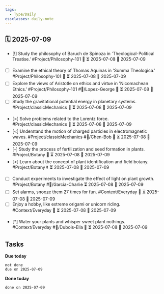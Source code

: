 ```yaml
---
tags:
  - Type/Daily
cssclasses: daily-note
---
```


## 🗓️ 2025-07-09

- [!] Study the philosophy of Baruch de Spinoza in 'Theological-Political Treatise.' #Project/Philosophy-101 🔼 ⏳ 2025-07-08 📅 2025-07-09
- [ ] Examine the ethical theory of Thomas Aquinas in 'Summa Theologica.' #Project/Philosophy-101 🔼 ⏳ 2025-07-08 📅 2025-07-09
- [ ] Explore the views of Aristotle on ethics and virtue in 'Nicomachean Ethics.' #Project/Philosophy-101 #👤/Lopez-George 🔽 ⏳ 2025-07-08 📅 2025-07-09
- [ ] Study the gravitational potential energy in planetary systems. #Project/classicMechanics 🔺 ⏳ 2025-07-08 📅 2025-07-09
- [>] Solve problems related to the Lorentz force. #Project/classicMechanics 🔼 ⏳ 2025-07-08 📅 2025-07-09
- [<] Understand the motion of charged particles in electromagnetic waves. #Project/classicMechanics #👤/Chen-Bob 🔼 ⏳ 2025-07-08 📅 2025-07-09
- [-] Study the process of fertilization and seed formation in plants. #Project/Botany 🔽 ⏳ 2025-07-08 📅 2025-07-09
- [<] Learn about the concept of plant identification and field botany. #Project/Botany ⏬ ⏳ 2025-07-08 📅 2025-07-09
- [ ] Conduct experiments to investigate the effect of light on plant growth. #Project/Botany #👤/Garcia-Charlie ⏳ 2025-07-08 📅 2025-07-09
- [ ] Set alarms, snooze them 27 times for fun. #Context/Everyday 🔽 ⏳ 2025-07-08 📅 2025-07-09
- [ ] Enjoy a hobby, like extreme origami or unicorn riding. #Context/Everyday 🔺 ⏳ 2025-07-08 📅 2025-07-09
- [*] Water your plants and whisper sweet plant nothings. #Context/Everyday #👤/Dubois-Ella 🔼 ⏳ 2025-07-08 📅 2025-07-09

## Tasks

**Due today**

```tasks
not done
due on 2025-07-09
```

**Done today**

```tasks
done on 2025-07-09
```
            